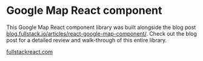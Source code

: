 # Google Map React component

This Google Map React component library was built alongside the blog post [blog.fullstack.io/articles/react-google-map-component/](http://blog.fullstack.io/articles/react-google-map-component/). Check out the blog post for a detailed review and walk-through of this entire library.

[fullstackreact.com](https://fullstackreact.com)
